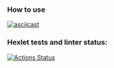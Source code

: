 ### How to use
[![asciicast](https://asciinema.org/a/lXEXAh1pQ5aQJB7Y8a1qsY5za.svg)](https://asciinema.org/a/lXEXAh1pQ5aQJB7Y8a1qsY5za)

### Hexlet tests and linter status:
[![Actions Status](https://github.com/Viltorn/frontend-project-lvl2/workflows/hexlet-check/badge.svg)](https://github.com/Viltorn/frontend-project-lvl2/actions)